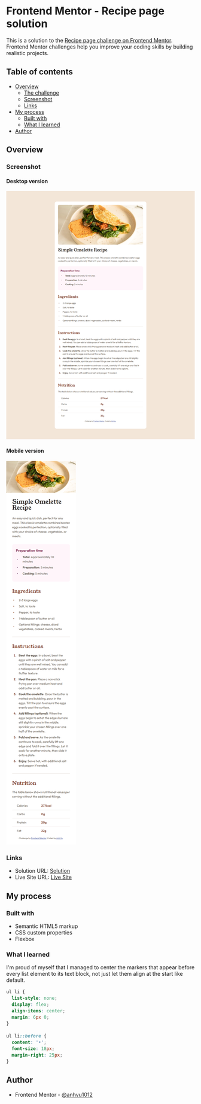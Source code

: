 # Frontend Mentor - Recipe page solution

This is a solution to the [Recipe page challenge on Frontend Mentor](https://www.frontendmentor.io/challenges/recipe-page-KiTsR8QQKm). Frontend Mentor challenges help you improve your coding skills by building realistic projects.

## Table of contents

- [Overview](#overview)
  - [The challenge](#the-challenge)
  - [Screenshot](#screenshot)
  - [Links](#links)
- [My process](#my-process)
  - [Built with](#built-with)
  - [What I learned](#what-i-learned)
- [Author](#author)

## Overview

### Screenshot

#### Desktop version

![](desktop_version.png)

#### Mobile version

![](mobile_version.png)

### Links

- Solution URL: [Solution](https://www.frontendmentor.io/solutions/recipe-page-using-html-and-css-a25jFcUbhL)
- Live Site URL: [Live Site](https://anhvu1012.github.io/Recipe-page/)

## My process

### Built with

- Semantic HTML5 markup
- CSS custom properties
- Flexbox

### What I learned

I'm proud of myself that I managed to center the markers that appear before every list element to its text block, not just let them align at the start like default.

```css
ul li {
  list-style: none;
  display: flex;
  align-items: center;
  margin: 6px 0;
}

ul li::before {
  content: '•';
  font-size: 18px;
  margin-right: 25px;
}
```

## Author

- Frontend Mentor - [@anhvu1012](https://www.frontendmentor.io/profile/anhvu1012)
